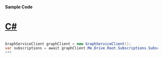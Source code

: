 #### Sample Code
# [C#](#tab/c-sharp)

```C#

GraphServiceClient graphClient = new GraphServiceClient();
var subscriptions = await graphClient.Me.Drive.Root.Subscriptions.Subscriptions.Request().GetAsync();
*** 

```